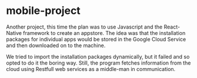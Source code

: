 # mobile-project

Another project, this time the plan was to use Javascript and the React-Native framework to create an appstore. The idea was that the installation packages for individual apps would be stored in the Google Cloud Service and then downloaded on to the machine.

We tried to import the installation packages dynamically, but it failed and so opted to do it the boring way. Still, the program fetches information from the cloud using Restfull web services as a middle-man in communication.  
